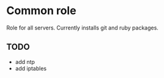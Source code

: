 # Common role

Role for all servers. Currently installs git and ruby packages.

## TODO

- add ntp
- add iptables
